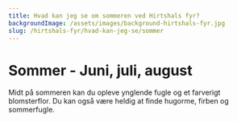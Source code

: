 ```yaml
---
title: Hvad kan jeg se om sommeren ved Hirtshals fyr?
backgroundImage: /assets/images/background-hirtshals-fyr.jpg
slug: /hirtshals-fyr/hvad-kan-jeg-se/sommer
---
```

# Sommer - Juni, juli, august

Midt på sommeren kan du opleve ynglende fugle og et farverigt blomsterflor. Du kan også være heldig at finde hugorme, firben og sommerfugle.
